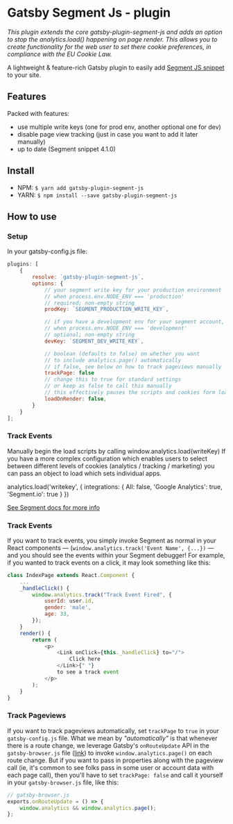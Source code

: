 # Gatsby Segment Js - plugin


*This plugin extends the core gatsby-plugin-segment-js and adds an option to stop the analytics.load() happening
on page render. This allows you to create functionality for the web user to set there cookie preferences, in compliance with the EU Cookie Law.*



A lightweight & feature-rich Gatsby plugin to easily add [Segment JS snippet](https://segment.com/docs/sources/website/analytics.js/quickstart/) to your site.

## Features

Packed with features:

-   use multiple write keys (one for prod env, another optional one for dev)
-   disable page view tracking (just in case you want to add it later manually)
-   up to date (Segment snippet 4.1.0)

## Install

-   NPM: `$ yarn add gatsby-plugin-segment-js`
-   YARN: `$ npm install --save gatsby-plugin-segment-js`

## How to use

### Setup

In your gatsby-config.js file:

```javascript
plugins: [
    {
        resolve: `gatsby-plugin-segment-js`,
        options: {
            // your segment write key for your production environment
            // when process.env.NODE_ENV === 'production'
            // required; non-empty string
            prodKey: `SEGMENT_PRODUCTION_WRITE_KEY`,

            // if you have a development env for your segment account, paste that key here
            // when process.env.NODE_ENV === 'development'
            // optional; non-empty string
            devKey: `SEGMENT_DEV_WRITE_KEY`,

            // boolean (defaults to false) on whether you want
            // to include analytics.page() automatically
            // if false, see below on how to track pageviews manually
            trackPage: false
            // change this to true for standard settings
            // or keep as false to call this manually
            // this effectively pauses the scripts and cookies form loading
            loadOnRender: false,
        }
    }
];
```

### Track Events

Manually begin the load scripts by calling window.analytics.load(writeKey)
If you have a more complex configuration which enables users to select
between different levels of cookies (analytics / tracking / marketing)
you can pass an object to load which sets individual apps.

analytics.load('writekey', { integrations: { All: false, 'Google Analytics': true, 'Segment.io': true } })

[See Segment docs for more info](https://segment.com/docs/sources/website/analytics.js/#load-options)

### Track Events

If you want to track events, you simply invoke Segment as normal in your React components — (`window.analytics.track('Event Name', {...})` — and you should see the events within your Segment debugger! For example, if you wanted to track events on a click, it may look something like this:

```javascript
class IndexPage extends React.Component {
    ...
    _handleClick() {
        window.analytics.track("Track Event Fired", {
            userId: user.id,
            gender: 'male',
            age: 33,
        });
    }
    render() {
        return (
            <p>
                <Link onClick={this._handleClick} to="/">
                    Click here
                </Link>{" "}
                to see a track event
            </p>
        );
    }
}
```

### Track Pageviews

If you want to track pageviews automatically, set `trackPage` to `true` in your `gatsby-config.js` file. What we mean by _"automatically"_ is that whenever there is a route change, we leverage Gatsby's `onRouteUpdate` API in the `gatsby-browser.js` file ([link](https://www.gatsbyjs.org/docs/browser-apis/#onRouteUpdate)) to invoke `window.analytics.page()` on each route change. But if you want to pass in properties along with the pageview call (ie, it's common to see folks pass in some user or account data with each page call), then you'll have to set `trackPage: false` and call it yourself in your `gatsby-browser.js` file, like this:

```javascript
// gatsby-browser.js
exports.onRouteUpdate = () => {
    window.analytics && window.analytics.page();
};
```

